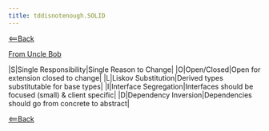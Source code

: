 ```yaml
---
title: tddisnotenough.SOLID
---
```

[<==Back](TddIsNotEnough#SOLID)

[From Uncle Bob](http://butunclebob.com/ArticleS.UncleBob.PrinciplesOfOod)

|S|Single Responsibility|Single Reason to Change|
|O|Open/Closed|Open for extension closed to change|
|L|Liskov Substitution|Derived types substitutable for base types|
|I|Interface Segregation|Interfaces should be focused (small) & client specific|
|D|Dependency Inversion|Dependencies should go from concrete to abstract|

[<==Back](TddIsNotEnough#SOLID)
